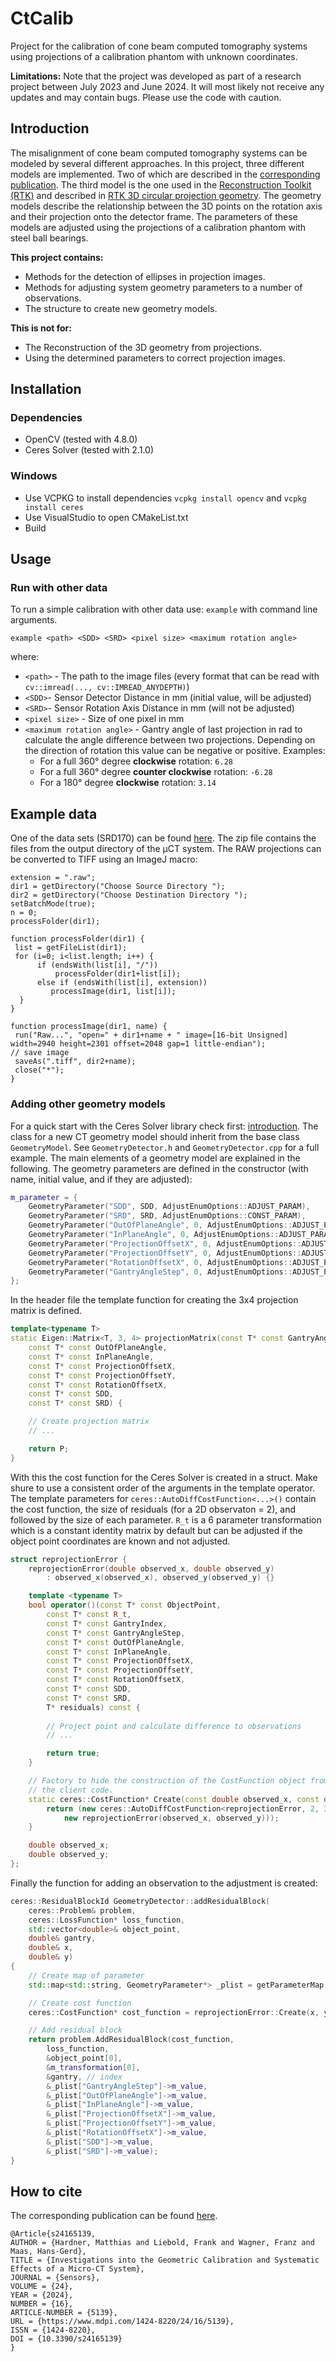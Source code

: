 # CtCalib
Project for the calibration of cone beam computed tomography systems using projections of a calibration phantom with unknown coordinates.

**Limitations:** Note that the project was developed as part of a research project between July 2023 and June 2024. It will most likely not receive any updates and may contain bugs. Please use the code with caution.

## Introduction
The misalignment of cone beam computed tomography systems can be modeled by several different approaches. In this project, three different models are implemented. Two of which are described in the [corresponding publication](https://doi.org/10.3390/s24165139). The third model is the one used in the  [Reconstruction Toolkit (RTK)](https://www.openrtk.org/) and described in [RTK 3D circular projection geometry](http://www.openrtk.org/Doxygen/DocGeo3D.html). The geometry models describe the relationship between the 3D points on the rotation axis and their projection onto the detector frame. The parameters of these models are adjusted using the projections of a calibration phantom with steel ball bearings.

**This project contains:**
- Methods for the detection of ellipses in projection images.
- Methods for adjusting system geometry parameters to a number of observations.
- The structure to create new geometry models.

**This is not for:**
- The Reconstruction of the 3D geometry from projections.
- Using the determined parameters to correct projection images.

## Installation
### Dependencies
- OpenCV (tested with 4.8.0)
- Ceres Solver (tested with 2.1.0)
### Windows
- Use VCPKG to install dependencies `vcpkg install opencv` and `vcpkg install ceres`
- Use VisualStudio to open CMakeList.txt
- Build

## Usage
### Run with other data
To run a simple calibration with other data use: `example` with command line arguments.
```
example <path> <SDD> <SRD> <pixel size> <maximum rotation angle>
```
where:
- `<path>` - The path to the image files (every format that can be read with `cv::imread(..., cv::IMREAD_ANYDEPTH)`)
- `<SDD>`- Sensor Detector Distance in mm (initial value, will be adjusted)
- `<SRD>`- Sensor Rotation Axis Distance in mm (will not be adjusted)
- `<pixel size>` - Size of one pixel in mm
- `<maximum rotation angle>` - Gantry angle of last projection in rad to calculate the angle difference between two projections.
Depending on the direction of rotation this value can be negative or positive.  Examples:
	- For a full 360° degree **clockwise** rotation: `6.28`
	- For a full 360° degree **counter clockwise** rotation: `-6.28`
	- For a 180° degree **clockwise** rotation: `3.14`

## Example data
One of the data sets (SRD170) can be found [here](https://doi.org/10.25532/OPARA-609). The zip file contains the files from the output directory of the µCT system. The RAW projections can be converted to TIFF using an ImageJ macro:
```
extension = ".raw";
dir1 = getDirectory("Choose Source Directory ");
dir2 = getDirectory("Choose Destination Directory ");
setBatchMode(true);
n = 0;
processFolder(dir1);

function processFolder(dir1) {
 list = getFileList(dir1);
 for (i=0; i<list.length; i++) {
	  if (endsWith(list[i], "/"))
		  processFolder(dir1+list[i]);
	  else if (endsWith(list[i], extension))
		 processImage(dir1, list[i]);
  }
}

function processImage(dir1, name) {
 run("Raw...", "open=" + dir1+name + " image=[16-bit Unsigned] width=2940 height=2301 offset=2048 gap=1 little-endian");
// save image
 saveAs(".tiff", dir2+name);
 close("*");
}
```

### Adding other geometry models
For a quick start with the Ceres Solver library check first: [introduction](http://ceres-solver.org/nnls_tutorial.html#introduction). 
The class for a new CT geometry model should inherit from the base class `GeometryModel`.  See `GeometryDetector.h` and `GeometryDetector.cpp` for a full example.
The main elements of a geometry model are explained in the following.  The geometry parameters are defined in the constructor (with name, initial value, and if they are adjusted): 
```cpp
m_parameter = {
	GeometryParameter("SDD", SDD, AdjustEnumOptions::ADJUST_PARAM),
	GeometryParameter("SRD", SRD, AdjustEnumOptions::CONST_PARAM),
	GeometryParameter("OutOfPlaneAngle", 0, AdjustEnumOptions::ADJUST_PARAM),
	GeometryParameter("InPlaneAngle", 0, AdjustEnumOptions::ADJUST_PARAM),
	GeometryParameter("ProjectionOffsetX", 0, AdjustEnumOptions::ADJUST_PARAM),
	GeometryParameter("ProjectionOffsetY", 0, AdjustEnumOptions::ADJUST_PARAM),
	GeometryParameter("RotationOffsetX", 0, AdjustEnumOptions::ADJUST_PARAM),
	GeometryParameter("GantryAngleStep", 0, AdjustEnumOptions::ADJUST_PARAM)
};
```
In the header file the template function for creating the 3x4 projection matrix is defined. 
```cpp
template<typename T>
static Eigen::Matrix<T, 3, 4> projectionMatrix(const T* const GantryAngle,
	const T* const OutOfPlaneAngle,
	const T* const InPlaneAngle,
	const T* const ProjectionOffsetX,
	const T* const ProjectionOffsetY,
	const T* const RotationOffsetX,
	const T* const SDD,
	const T* const SRD) {

	// Create projection matrix
	// ...

	return P;
}
``` 
With this the cost function for the Ceres Solver is created in a struct. Make shure to use a consistent order of the arguments in the template operator.
The template parameters for ``ceres::AutoDiffCostFunction<...>()`` contain the cost function, the size of residuals (for a 2D observaton = 2), and followed by the size of each parameter.
``R_t`` is a 6 parameter transformation which is a constant identity matrix by default but can be adjusted if the object point coordinates are known and not adjusted.
```cpp
struct reprojectionError {
	reprojectionError(double observed_x, double observed_y)
		: observed_x(observed_x), observed_y(observed_y) {}

	template <typename T>
	bool operator()(const T* const ObjectPoint,
		const T* const R_t,
		const T* const GantryIndex,
		const T* const GantryAngleStep,
		const T* const OutOfPlaneAngle,
		const T* const InPlaneAngle,
		const T* const ProjectionOffsetX,
		const T* const ProjectionOffsetY,
		const T* const RotationOffsetX,
		const T* const SDD,
		const T* const SRD,
		T* residuals) const {
			
		// Project point and calculate difference to observations
		// ...

		return true;
	}

	// Factory to hide the construction of the CostFunction object from
	// the client code.
	static ceres::CostFunction* Create(const double observed_x, const double observed_y) {
		return (new ceres::AutoDiffCostFunction<reprojectionError, 2, 3, 6, 1, 1, 1, 1, 1, 1, 1, 1, 1>(
			new reprojectionError(observed_x, observed_y)));
	}

	double observed_x;
	double observed_y;
};
```
Finally the function for adding an observation to the adjustment is created:
```cpp
ceres::ResidualBlockId GeometryDetector::addResidualBlock(
	ceres::Problem& problem,
	ceres::LossFunction* loss_function,
	std::vector<double>& object_point,
	double& gantry,
	double& x,
	double& y)
{
	// Create map of parameter
	std::map<std::string, GeometryParameter*> _plist = getParameterMap();

	// Create cost function
	ceres::CostFunction* cost_function = reprojectionError::Create(x, y);

	// Add residual block
	return problem.AddResidualBlock(cost_function,
		loss_function,
		&object_point[0],
		&m_transformation[0],
		&gantry, // index
		&_plist["GantryAngleStep"]->m_value,
		&_plist["OutOfPlaneAngle"]->m_value,
		&_plist["InPlaneAngle"]->m_value,
		&_plist["ProjectionOffsetX"]->m_value,
		&_plist["ProjectionOffsetY"]->m_value,
		&_plist["RotationOffsetX"]->m_value,
		&_plist["SDD"]->m_value,
		&_plist["SRD"]->m_value);
}
```


## How to cite
The corresponding publication can be found [here](https://doi.org/10.3390/s24165139).
```
@Article{s24165139,
AUTHOR = {Hardner, Matthias and Liebold, Frank and Wagner, Franz and Maas, Hans-Gerd},
TITLE = {Investigations into the Geometric Calibration and Systematic Effects of a Micro-CT System},
JOURNAL = {Sensors},
VOLUME = {24},
YEAR = {2024},
NUMBER = {16},
ARTICLE-NUMBER = {5139},
URL = {https://www.mdpi.com/1424-8220/24/16/5139},
ISSN = {1424-8220},
DOI = {10.3390/s24165139}
}
```
